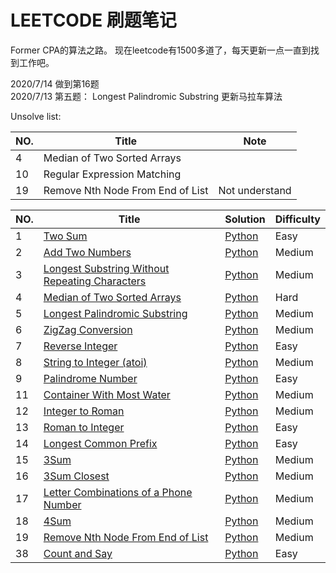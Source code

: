 # LEETCODE 刷题笔记
Former CPA的算法之路。
现在leetcode有1500多道了，每天更新一点一直到找到工作吧。

2020/7/14 做到第16题  
2020/7/13 第五题： Longest Palindromic Substring 更新马拉车算法  


Unsolve list:
 
|NO.|Title|Note| 
|---|-----|-----|
|4|Median of Two Sorted Arrays||
|10|Regular Expression Matching ||
|19|Remove Nth Node From End of List | Not understand|


|NO.|Title|Solution|Difficulty|
|---|-----|--------|----------|
|1|[Two Sum](https://leetcode.com/problems/two-sum)| [Python](001.%20Two%20Sum/solution.py)|Easy|
|2|[Add Two Numbers](https://leetcode.com/problems/add-two-numbers/)| [Python](002.%20Add%20Two%20Numbers/solution.py)|Medium|
|3|[Longest Substring Without Repeating Characters](https://leetcode.com/problems/longest-substring-without-repeating-characters/)| [Python](003.%20Longest%20Substring%20Without%20Repeating%20Characters/solution.py)|Medium|
|4|[Median of Two Sorted Arrays](https://leetcode.com/problems/median-of-two-sorted-arrays/)| [Python](004.%20Median%20of%20Two%20Sorted%20Arrays/solution.py)|Hard|
|5|[Longest Palindromic Substring](https://leetcode.com/problems/longest-palindromic-substring/)| [Python](005.%20Longest%20Palindromic%20Substring/solution.py)|Medium|
|6|[ZigZag Conversion](https://leetcode.com/problems/zigzag-conversion/)| [Python](006.%20ZigZag%20Conversion/solution.py)|Medium|
|7|[Reverse Integer](https://leetcode.com/problems/reverse-integer/)| [Python](007.%20Reverse%20Integer/solution.py)|Easy|
|8|[String to Integer (atoi)](https://leetcode.com/problems/string-to-integer-atoi/)| [Python](008.%20String%20to%20Integer%20(atoi)/solution.py)|Medium|
|9|[Palindrome Number](https://leetcode.com/problems/palindrome-number/)| [Python](009.%20Palindrome%20Number/solution.py)|Easy|
|11|[Container With Most Water](https://leetcode.com/problems/container-with-most-water/)| [Python](011.%20Container%20With%20Most%20Water/solution.py)|Medium|
|12|[Integer to Roman](https://leetcode.com/problems/integer-to-roman/)| [Python](012.%20Integer%20to%20Roman/solution.py)|Medium|
|13|[Roman to Integer](https://leetcode.com/problems/roman-to-integer/)| [Python](013.%20Roman%20to%20Integer/solution.py)|Easy|
|14|[Longest Common Prefix](https://leetcode.com/problems/longest-common-prefix/)| [Python](014.%20Longest%20Common%20Prefix/solution.py)|Easy|
|15|[3Sum](https://leetcode.com/problems/3sum/)| [Python](015.%203Sum/solution.py)|Medium|
|16|[3Sum Closest](https://leetcode.com/problems/3sum-closest/)| [Python](016.%203Sum%20Closest/solution.py)|Medium|
|17|[Letter Combinations of a Phone Number](https://leetcode.com/problems/letter-combinations-of-a-phone-number/)| [Python](017.%20Letter%20Combinations%20of%20a%20Phone%20Number/solution.py)|Medium|
|18|[4Sum](https://leetcode.com/problems/4sum/)| [Python](018.%204Sum/solution.py)|Medium|
|19|[Remove Nth Node From End of List](https://leetcode.com/problems/remove-nth-node-from-end-of-list/)| [Python](019.%20Remove%20Nth%20Node%20From%20End%20of%20List/solution.py)|Medium|
|38|[Count and Say](https://leetcode.com/problems/count-and-say/)|[Python](038.%20Count%20and%20Say/solution.py)|Easy|















